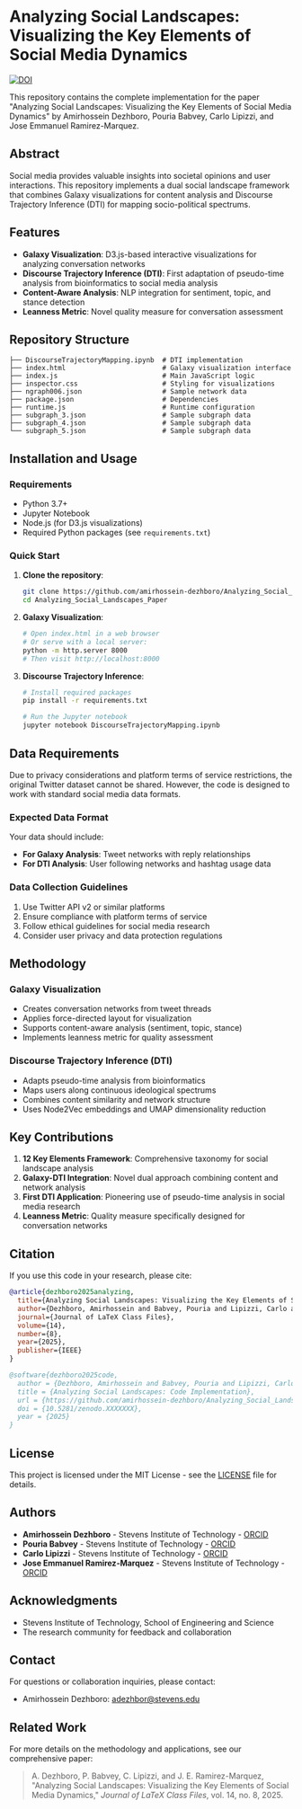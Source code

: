 # Analyzing Social Landscapes: Visualizing the Key Elements of Social Media Dynamics

[![DOI](https://zenodo.org/badge/DOI/10.5281/zenodo.XXXXXXX.svg)](https://doi.org/10.5281/zenodo.XXXXXXX)

This repository contains the complete implementation for the paper "Analyzing Social Landscapes: Visualizing the Key Elements of Social Media Dynamics" by Amirhossein Dezhboro, Pouria Babvey, Carlo Lipizzi, and Jose Emmanuel Ramirez-Marquez.

## Abstract

Social media provides valuable insights into societal opinions and user interactions. This repository implements a dual social landscape framework that combines Galaxy visualizations for content analysis and Discourse Trajectory Inference (DTI) for mapping socio-political spectrums.

## Features

- **Galaxy Visualization**: D3.js-based interactive visualizations for analyzing conversation networks
- **Discourse Trajectory Inference (DTI)**: First adaptation of pseudo-time analysis from bioinformatics to social media analysis
- **Content-Aware Analysis**: NLP integration for sentiment, topic, and stance detection
- **Leanness Metric**: Novel quality measure for conversation assessment

## Repository Structure

```
├── DiscourseTrajectoryMapping.ipynb  # DTI implementation
├── index.html                        # Galaxy visualization interface
├── index.js                          # Main JavaScript logic
├── inspector.css                     # Styling for visualizations
├── ngraph006.json                    # Sample network data
├── package.json                      # Dependencies
├── runtime.js                        # Runtime configuration
├── subgraph_3.json                   # Sample subgraph data
├── subgraph_4.json                   # Sample subgraph data
└── subgraph_5.json                   # Sample subgraph data
```

## Installation and Usage

### Requirements

- Python 3.7+
- Jupyter Notebook
- Node.js (for D3.js visualizations)
- Required Python packages (see `requirements.txt`)

### Quick Start

1. **Clone the repository**:
   ```bash
   git clone https://github.com/amirhossein-dezhboro/Analyzing_Social_Landscapes_Paper.git
   cd Analyzing_Social_Landscapes_Paper
   ```

2. **Galaxy Visualization**:
   ```bash
   # Open index.html in a web browser
   # Or serve with a local server:
   python -m http.server 8000
   # Then visit http://localhost:8000
   ```

3. **Discourse Trajectory Inference**:
   ```bash
   # Install required packages
   pip install -r requirements.txt
   
   # Run the Jupyter notebook
   jupyter notebook DiscourseTrajectoryMapping.ipynb
   ```

## Data Requirements

Due to privacy considerations and platform terms of service restrictions, the original Twitter dataset cannot be shared. However, the code is designed to work with standard social media data formats.

### Expected Data Format

Your data should include:
- **For Galaxy Analysis**: Tweet networks with reply relationships
- **For DTI Analysis**: User following networks and hashtag usage data

### Data Collection Guidelines

1. Use Twitter API v2 or similar platforms
2. Ensure compliance with platform terms of service
3. Follow ethical guidelines for social media research
4. Consider user privacy and data protection regulations

## Methodology

### Galaxy Visualization
- Creates conversation networks from tweet threads
- Applies force-directed layout for visualization
- Supports content-aware analysis (sentiment, topic, stance)
- Implements leanness metric for quality assessment

### Discourse Trajectory Inference (DTI)
- Adapts pseudo-time analysis from bioinformatics
- Maps users along continuous ideological spectrums
- Combines content similarity and network structure
- Uses Node2Vec embeddings and UMAP dimensionality reduction

## Key Contributions

1. **12 Key Elements Framework**: Comprehensive taxonomy for social landscape analysis
2. **Galaxy-DTI Integration**: Novel dual approach combining content and network analysis
3. **First DTI Application**: Pioneering use of pseudo-time analysis in social media research
4. **Leanness Metric**: Quality measure specifically designed for conversation networks

## Citation

If you use this code in your research, please cite:

```bibtex
@article{dezhboro2025analyzing,
  title={Analyzing Social Landscapes: Visualizing the Key Elements of Social Media Dynamics},
  author={Dezhboro, Amirhossein and Babvey, Pouria and Lipizzi, Carlo and Ramirez-Marquez, Jose Emmanuel},
  journal={Journal of LaTeX Class Files},
  volume={14},
  number={8},
  year={2025},
  publisher={IEEE}
}

@software{dezhboro2025code,
  author = {Dezhboro, Amirhossein and Babvey, Pouria and Lipizzi, Carlo and Ramirez-Marquez, Jose Emmanuel},
  title = {Analyzing Social Landscapes: Code Implementation},
  url = {https://github.com/amirhossein-dezhboro/Analyzing_Social_Landscapes_Paper},
  doi = {10.5281/zenodo.XXXXXXX},
  year = {2025}
}
```

## License

This project is licensed under the MIT License - see the [LICENSE](LICENSE) file for details.

## Authors

- **Amirhossein Dezhboro** - Stevens Institute of Technology - [ORCID](https://orcid.org/0000-0002-7141-5743)
- **Pouria Babvey** - Stevens Institute of Technology - [ORCID](https://orcid.org/0000-0003-1719-3235)
- **Carlo Lipizzi** - Stevens Institute of Technology - [ORCID](https://orcid.org/0000-0001-7888-3382)
- **Jose Emmanuel Ramirez-Marquez** - Stevens Institute of Technology - [ORCID](https://orcid.org/0000-0002-0965-1446)

## Acknowledgments

- Stevens Institute of Technology, School of Engineering and Science
- The research community for feedback and collaboration

## Contact

For questions or collaboration inquiries, please contact:
- Amirhossein Dezhboro: adezhbor@stevens.edu

## Related Work

For more details on the methodology and applications, see our comprehensive paper:
> A. Dezhboro, P. Babvey, C. Lipizzi, and J. E. Ramirez-Marquez, "Analyzing Social Landscapes: Visualizing the Key Elements of Social Media Dynamics," *Journal of LaTeX Class Files*, vol. 14, no. 8, 2025.
